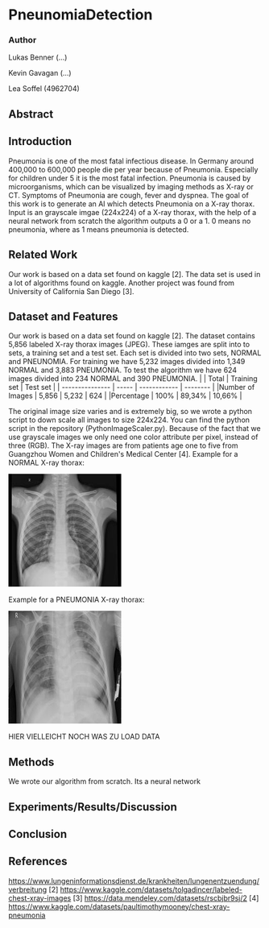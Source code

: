 # PneunomiaDetection

### Author
Lukas Benner (...)

Kevin Gavagan (...)

Lea Soffel (4962704)

## Abstract


## Introduction
Pneumonia is one of the most fatal infectious disease. In Germany around 400,000 to 600,000 people die per year because of Pneumonia. Especially for children under 5 it is the most fatal infection. Pneumonia is caused by microorganisms, which can be visualized by imaging methods as X-ray or CT. Symptoms of Pneumonia are cough, fever and dyspnea.
The goal of this work is to generate an AI which detects Pneumonia on a X-ray thorax. Input is an grayscale imgae (224x224) of a X-ray thorax, with the help of a neural network from scratch the algorithm outputs a 0 or a 1. 0 means no pneumonia, where as 1 means pneumonia is detected. 


## Related Work
Our work is based on a data set found on kaggle [2]. The data set is used in a lot of algorithms found on kaggle. Another project was found from University of California San Diego [3].


## Dataset and Features
Our work is based on a data set found on kaggle [2]. The dataset contains 5,856 labeled X-ray thorax images (JPEG). These iamges are split into to sets, a training set and a test set. Each set is divided into two sets, NORMAL and PNEUNOMIA. For training we have 5,232 images divided into 1,349 NORMAL and 3,883 PNEUMONIA. To test the algorithm we have 624 images divided into 234 NORMAL and 390 PNEUMONIA. 
|                 | Total | Training set | Test set |
| --------------- | ----- | ------------ | -------- |
|Number of Images | 5,856 | 5,232        |  624     |
|Percentage       | 100%  | 89,34%       | 10,66%   |

The original image size varies and is extremely big, so we wrote a python script to down scale all images to size 224x224. You can find the python script in the repository (PythonImageScaler.py). 
Because of the fact that we use grayscale images we only need one color attribute per pixel, instead of three (RGB).
The X-ray images are from patients age one to five from Guangzhou Women and Children's Medical Center [4].
Example for a NORMAL X-ray thorax:

![NORMAL](/scaled_chest_xray/test/NORMAL/NORMAL-1049278-0001.jpeg)

Example for a PNEUMONIA X-ray thorax:

![PNEUMONIA](/scaled_chest_xray/test/PNEUMONIA/BACTERIA-1135262-0004.jpeg)


HIER VIELLEICHT NOCH WAS ZU LOAD DATA

## Methods
We wrote our algorithm from scratch. Its a neural network 


## Experiments/Results/Discussion



## Conclusion


## References
https://www.lungeninformationsdienst.de/krankheiten/lungenentzuendung/verbreitung
[2] https://www.kaggle.com/datasets/tolgadincer/labeled-chest-xray-images
[3] https://data.mendeley.com/datasets/rscbjbr9sj/2
[4] https://www.kaggle.com/datasets/paultimothymooney/chest-xray-pneumonia
